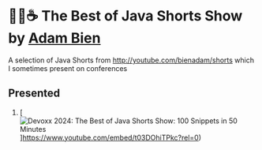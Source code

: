 # 🚀🎉☕️ The Best of Java Shorts Show by [Adam Bien](http://about.adam-bien.com)

A selection of Java Shorts from http://youtube.com/bienadam/shorts which I sometimes present on conferences

## Presented 

1. [![Devoxx 2024: The Best of Java Shorts Show: 100 Snippets in 50 Minutes](https://i.ytimg.com/vi/t03DOhiTPkc/mqdefault.jpg)]https://www.youtube.com/embed/t03DOhiTPkc?rel=0)
